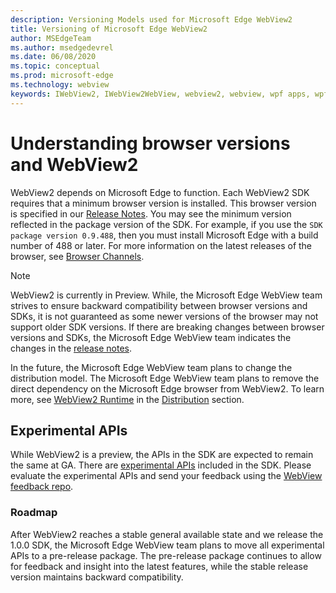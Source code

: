 ```yaml
---
description: Versioning Models used for Microsoft Edge WebView2
title: Versioning of Microsoft Edge WebView2
author: MSEdgeTeam
ms.author: msedgedevrel
ms.date: 06/08/2020
ms.topic: conceptual
ms.prod: microsoft-edge
ms.technology: webview
keywords: IWebView2, IWebView2WebView, webview2, webview, wpf apps, wpf, edge, ICoreWebView2, ICoreWebView2Host, browser control, edge html
---
```


# Understanding browser versions and WebView2  

WebView2 depends on Microsoft Edge to function.  Each WebView2 SDK requires that a minimum browser version is installed.  This browser version is specified in our [Release Notes][Webview2Releasenotes].  You may see the minimum version reflected in the package version of the SDK.  For example, if you use the `SDK package version 0.9.488`, then you must install Microsoft Edge with a build number of 488 or later.  For more information on the latest releases of the browser, see [Browser Channels][DeployedgeChannels].  

> [!NOTE]
> WebView2 is currently in Preview.  While, the Microsoft Edge WebView team strives to ensure backward compatibility between browser versions and SDKs, it is not guaranteed as some newer versions of the browser may not support older SDK versions.  If there are breaking changes between browser versions and SDKs, the Microsoft Edge WebView team indicates the changes in the [release notes][Webview2Releasenotes].  

In the future, the Microsoft Edge WebView team plans to change the distribution model.  The Microsoft Edge WebView team plans to remove the direct dependency on the Microsoft Edge browser from WebView2.  To learn more, see [WebView2 Runtime][Webview2IndexEdgeRuntime] in the [Distribution][Webview2Distibution] section.  

## Experimental APIs  

While WebView2 is a preview, the APIs in the SDK are expected to remain the same at GA.  There are [experimental APIs][Webview2ReferenceWin3209538Experimental] included in the SDK.  Please evaluate the experimental APIs and send your feedback using the [WebView feedback repo][GithubMicrosoftedgeWebviewfeedback].  

### Roadmap  

After WebView2 reaches a stable general available state and we release the 1.0.0 SDK, the Microsoft Edge WebView team plans to move all experimental APIs to a pre-release package.  The pre-release package continues to allow for feedback and insight into the latest features, while the stable release version maintains backward compatibility.  

<!--links -->

[Webview2Distibution]: ./distribution.md "Distribution of Applications using WebView2 | Microsoft Docs"  
[Webview2IndexEdgeRuntime]: ./distribution.md#microsoft-edge-webview2-runtime "Microsoft Edge WebView2 Runtime - Distribution of Applications using WebView2 | Microsoft Docs"  
[Webview2ReferenceWin3209538Experimental]: ../reference/win32/0-9-538-reference-webview2.md#experimental "Experimental - Reference (WebView2) | Microsoft Docs"  
[Webview2Releasenotes]: ../releasenotes.md "Release notes for WebView2 SDK | Microsoft Docs"  

[DeployedgeChannels]: /deployedge/microsoft-edge-channels "Overview of the Microsoft Edge channels | Microsoft Docs"  

[GithubMicrosoftedgeWebviewfeedback]: https://github.com/MicrosoftEdge/WebViewFeedback "WebView Feedback - MicrosoftEdge/WebViewFeedback | GitHub"  

